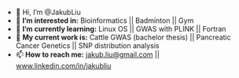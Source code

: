 - 👋 Hi, I’m @JakubLiu
- 👀 **I’m interested in:**  Bioinformatics  ||  Badminton  ||  Gym
- 🌱 **I’m currently learning:**   Linux OS  ||  GWAS with PLINK  ||  Fortran
- 🌱 **My current work is:**   Cattle GWAS (bachelor thesis)  ||  Pancreatic Cancer Genetics  ||  SNP distribution analysis
- 📫 **How to reach me:**  jakub.liu@gmail.com  ||  www.linkedin.com/in/jakubliu

<!---
JakubLiu/JakubLiu is a ✨ special ✨ repository because its `README.md` (this file) appears on your GitHub profile.
You can click the Preview link to take a look at your changes.
--->
